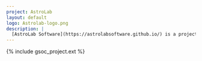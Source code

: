 ```yaml
---
project: AstroLab
layout: default
logo: Astrolab-logo.png
description: |
  [AstroLab Software](https://astrolabsoftware.github.io/) is a project from [IJCLab](https://www.lal.in2p3.fr/en/) aiming at providing advanced software tools to overcome modern science challenges faced by research groups, and allow research communities to more fully exploit the big data ecosystem tools.
---
```


{% include gsoc_project.ext %}
